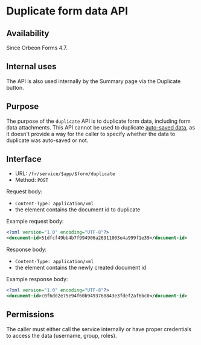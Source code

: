 # Duplicate form data API

## Availability

Since Orbeon Forms 4.7.

## Internal uses

The API is also used internally by the Summary page via the Duplicate button.

## Purpose

The purpose of the `duplicate` API is to duplicate form data, including form data attachments. This API cannot be used to duplicate [auto-saved data](/form-runner/persistence/autosave.md), as it doesn't provide a way for the caller to specify whether the data to duplicate was auto-saved or not.

## Interface

- URL: `/fr/service/$app/$form/duplicate`
- Method: `POST`

Request body:

- `Content-Type: application/xml`
- the element contains the document id to duplicate

Example request body:

```xml
<?xml version="1.0" encoding="UTF-8"?>
<document-id>51dfcf49bb4b7f994906a26911003e4a999f1e39</document-id>
```

Response body:

- `Content-Type: application/xml`
- the element contains the newly created document id

Example response body:

```xml
<?xml version="1.0" encoding="UTF-8"?>
<document-id>c0f6dd2e75e94f60b9493768843e3fdef2af6bc0</document-id>
```

## Permissions

The caller must either call the service internally or have proper credentials to access the data (username, group, roles).
